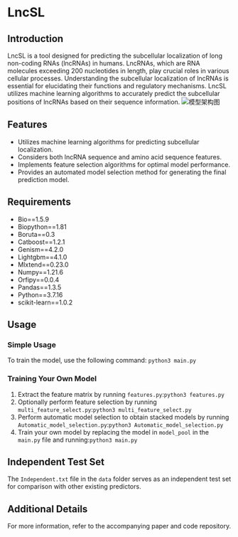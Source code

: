 # LncSL
## Introduction
LncSL is a tool designed for predicting the subcellular localization of long non-coding RNAs (lncRNAs) in humans. LncRNAs, which are RNA molecules exceeding 200 nucleotides in length, play crucial roles in various cellular processes. Understanding the subcellular localization of lncRNAs is essential for elucidating their functions and regulatory mechanisms. LncSL utilizes machine learning algorithms to accurately predict the subcellular positions of lncRNAs based on their sequence information.
![模型架构图]()
## Features
- Utilizes machine learning algorithms for predicting subcellular localization.
- Considers both lncRNA sequence and amino acid sequence features.
- Implements feature selection algorithms for optimal model performance.
- Provides an automated model selection method for generating the final prediction model.

## Requirements
- Bio==1.5.9
- Biopython==1.81
- Boruta==0.3
- Catboost==1.2.1
- Genism==4.2.0
- Lightgbm==4.1.0
- Mlxtend==0.23.0
- Numpy==1.21.6
- Orfipy==0.0.4
- Pandas==1.3.5
- Python==3.7.16
- scikit-learn==1.0.2

## Usage
### Simple Usage
To train the model, use the following command:
`python3 main.py`
### Training Your Own Model
1. Extract the feature matrix by running `features.py`:`python3 features.py`
2. Optionally perform feature selection by running `multi_feature_select.py`:`python3 multi_feature_select.py`
3. Perform automatic model selection to obtain stacked models by running `Automatic_model_selection.py`:`python3 Automatic_model_selection.py`
4. Train your own model by replacing the model in `model_pool` in the `main.py` file and running:`python3 main.py`

## Independent Test Set
The `Independent.txt` file in the `data` folder serves as an independent test set for comparison with other existing predictors.

## Additional Details
For more information, refer to the accompanying paper and code repository.

